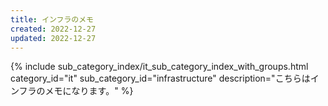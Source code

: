 ```yaml
---
title: インフラのメモ
created: 2022-12-27
updated: 2022-12-27
---
```

{% include sub_category_index/it_sub_category_index_with_groups.html
    category_id="it"
    sub_category_id="infrastructure"
    description="こちらはインフラのメモになります。" %}

